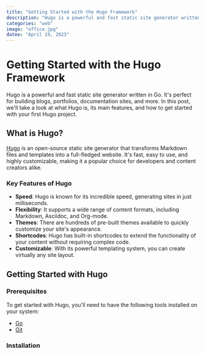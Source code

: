 ```yaml
---
title: "Getting Started with the Hugo Framework"
description: "Hugo is a powerful and fast static site generator written in Go. It's perfect for building blogs, portfolios, documentation sites, and more. In this post, we'll take a look at what Hugo is, its main features, and how to get started with your first Hugo project."
categories: "web"
image: "office.jpg"
datee: "April 19, 2023"
---
```

# Getting Started with the Hugo Framework

Hugo is a powerful and fast static site generator written in Go. It's perfect for building blogs, portfolios, documentation sites, and more. In this post, we'll take a look at what Hugo is, its main features, and how to get started with your first Hugo project.

## What is Hugo?

[Hugo](https://gohugo.io/) is an open-source static site generator that transforms Markdown files and templates into a full-fledged website. It's fast, easy to use, and highly customizable, making it a popular choice for developers and content creators alike.

### Key Features of Hugo

- **Speed**: Hugo is known for its incredible speed, generating sites in just milliseconds.
- **Flexibility**: It supports a wide range of content formats, including Markdown, Asciidoc, and Org-mode.
- **Themes**: There are hundreds of pre-built themes available to quickly customize your site's appearance.
- **Shortcodes**: Hugo has built-in shortcodes to extend the functionality of your content without requiring complex code.
- **Customizable**: With its powerful templating system, you can create virtually any site layout.

## Getting Started with Hugo

### Prerequisites

To get started with Hugo, you'll need to have the following tools installed on your system:

- [Go](https://golang.org/dl/)
- [Git](https://git-scm.com/downloads)

### Installation